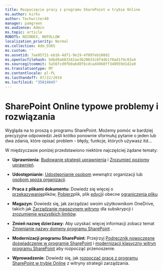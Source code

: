 ```yaml
---
title: Rozpoczęcie pracy z programu SharePoint w trybie Online
ms.author: kirks
author: Techwriter40
manager: pamgreen
ms.audience: Admin
ms.topic: article
ROBOTS: NOINDEX, NOFOLLOW
localization_priority: Normal
ms.collection: Adm_O365
ms.custom: ''
ms.assetid: 7ae05f21-eb16-4d71-9e19-4f097eb100d2
ms.openlocfilehash: bdbd9a683342ae3b20033c8f4db170ad1f4c83a4
ms.sourcegitcommit: 5a56fcd9fb0a6d8fbcdcad4960ff340959d1d2a0
ms.translationtype: MT
ms.contentlocale: pl-PL
ms.lasthandoff: 07/22/2019
ms.locfileid: "35814645"
---
```

# <a name="sharepoint-online-common-issues-and-resolutions"></a>SharePoint Online typowe problemy i rozwiązania

Wygląda na to proszą o programu SharePoint. Możemy pomóc w bardziej precyzyjne odpowiedzi Jeśli krótko ponownie sformułuj pytanie o jeden lub dwa zdania, które opisać problem - błędy, funkcje, których używasz itd... 

W międzyczasie poniżej przedstawiono niektóre najczęściej żądane tematy:





- **Uprawnienia**: [Budowanie strategii uprawnienia](https://docs.microsoft.com/sharepoint/default-sharepoint-groups) i [Zrozumieć poziomy uprawnień](https://docs.microsoft.com/sharepoint/understanding-permission-levels).

- **Udostępnianie**: [Udostępnianie osobom](https://docs.microsoft.com/sharepoint/default-sharepoint-groups) wewnątrz organizacji lub [osobom spoza organizacji](https://docs.microsoft.com/sharepoint/external-sharing-overview).

- **Praca z plikami dokumentu**: Dowiedz się więcej o [przekazywanie](https://support.office.com/article/Upload-a-folder-or-files-to-a-document-library-eb18fcba-c953-4d45-8d90-8da66edeacdb)plików, [Pobierz](https://support.office.com/article/Download-files-and-folders-from-OneDrive-or-SharePoint-5c7397b7-19c7-4893-84fe-d02e8fa5df05)plik, plik [edycji](https://support.office.com/article/Edit-a-document-in-a-document-library-02d8497f-1c13-4114-949a-b8466f639b07)i obecne [ograniczenia pliku](https://support.office.com/article/invalid-file-names-and-file-types-in-onedrive-onedrive-for-business-and-sharepoint-64883a5d-228e-48f5-b3d2-eb39e07630fa?ui=en-US&amp;rs=en-US&amp;ad=US)

- **Magazyn**: Dowiedz się, jak zarządzać swoim użytkownikom OneDrive</a>, takich jak [Zarządzanie magazynem witryny](https://docs.microsoft.com/sharepoint/manage-site-collection-storage-limits) dla subskrypcji i [zrozumienie wszystkich limitów](https://docs.microsoft.com/office365/servicedescriptions/sharepoint-online-service-description/sharepoint-online-limits).

- **Zmień nazwę dzierżawy**: Aby uzyskać więcej informacji zobacz temat [Zmienianie nazwy domeny programu SharePoint](https://docs.microsoft.com/sharepoint/change-your-sharepoint-domain-name) .

- **Modernizacji programu SharePoint**: Przejrzyj [Podręcznik nowoczesne doświadczenie w programie SharePoint](https://docs.microsoft.com/sharepoint/guide-to-sharepoint-modern-experience) i [modernizacji klasyczny witryn programu SharePoint](https://docs.microsoft.com/sharepoint/dev/transform/modernize-classic-sites) aby rozpocząć przenoszenie.

- **Wprowadzenie**: Dowiedz się, jak [rozpocząć pracę z programu SharePoint w trybie Online](https://docs.microsoft.com/sharepoint/introduction) z witryny strategii zarządzania.